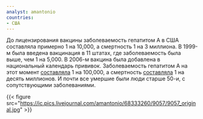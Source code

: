 ```yaml
---
analyst: amantonio
countries:
- США
---
```


До лицензирования вакцины заболеваемость гепатитом А в США составляла примерно 1 на 10,000, а смертность 1 на 3 миллиона. В 1999-м была введена вакцинация в 11 штатах, где заболеваемость была выше, чем 1 на 5,000.
В 2006-м вакцина была добавлена в национальный календарь прививок. Заболеваемость гепатитом А на этот момент [составляла](https://www.cdc.gov/mmwr/preview/mmwrhtml/ss5803a1.htm) 1 на 100,000, а смертность [составляла](https://www.cdc.gov/vaccines/pubs/pinkbook/downloads/appendices/e/reported-cases.pdf) 1 на десять миллионов. И почти все умершие были люди старше 50-и, с сопутствующими заболеваниями.

{{< figure src="https://ic.pics.livejournal.com/amantonio/68333260/9057/9057_original.jpg" >}}
